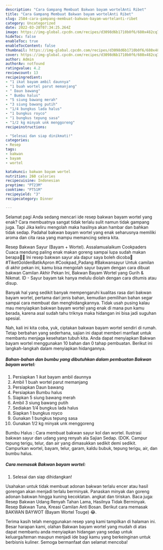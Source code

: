 ```yaml
---
description: "Cara Gampang Membuat Bakwan bayam wortelAnti Ribet"
title: "Cara Gampang Membuat Bakwan bayam wortelAnti Ribet"
slug: 2584-cara-gampang-membuat-bakwan-bayam-wortelanti-ribet
category: Uncategorized
date: 2022-03-28T07:34:25.264Z
image: https://img-global.cpcdn.com/recipes/d3098d6b1710b0f6/680x482cq70/bakwan-bayam-wortel-foto-resep-utama.jpg
hideToc: false
enableToc: true
enableTocContent: false
thumbnail: https://img-global.cpcdn.com/recipes/d3098d6b1710b0f6/680x482cq70/bakwan-bayam-wortel-foto-resep-utama.jpg
cover: https://img-global.cpcdn.com/recipes/d3098d6b1710b0f6/680x482cq70/bakwan-bayam-wortel-foto-resep-utama.jpg
author: Admin
authorAv: notfound
ratingvalue: 4.2
reviewcount: 13
recipeingredient:
- "1 ikat bayam ambil daunnya"
- "1 buah wortel parut memanjang"
- " Daun bawang"
- " Bumbu halus"
- "5 siung bawang merah"
- "3 siung bawang putih"
- "1/4 bungkus lada halus"
- "1 bungkus royco"
- "1 bungkus tepung sasa"
- "1/2 kg minyak unk menggoreng"
recipeinstructions:

- "Selesai dan siap dinikmati!"
categories:
- Resep
tags:
- bakwan
- bayam
- wortel

katakunci: bakwan bayam wortel 
nutrition: 260 calories
recipecuisine: Indonesian
preptime: "PT23M"
cooktime: "PT51M"
recipeyield: "3"
recipecategory: Dinner

---
```



Selamat pagi Anda sedang mencari ide resep bakwan bayam wortel yang enak? Cara membuatnya sangat tidak terlalu sulit namun tidak gampang juga. Tapi Jika keliru mengolah maka hasilnya akan hambar dan bahkan tidak sedap. Padahal bakwan bayam wortel yang enak seharusnya memiliki aroma dan cita rasa yang mampu memancing selera kita.


Resep Bakwan Sayur (Bayam + Wortel). Assalamualaikum Cookpaders Cuaca mendung paling enak makan goreng sampai lupa sudah makan berapa🤭🤫 Ini resep bakwan sayur ala dapur saya boleh dicoba🤗 #TiketGoldenBatikApron #Cookpad_Padang #Bakwansayur Untuk camilan di akhir pekan ini, kamu bisa mengolah sayur bayam dengan cara dibuat bakwan Camilan Akhir Pekan Ini, Bakwan Bayam Wortel yang Gurih &amp; Nikmat. ID - Sayur bayam tak hanya melulu diolah dengan cara ditumis atau disup.

Banyak hal yang sedikit banyak mempengaruhi kualitas rasa dari bakwan bayam wortel, pertama dari jenis bahan, kemudian pemilihan bahan segar sampai cara membuat dan menghidangkannya. Tidak usah pusing kalau mau menyiapkan bakwan bayam wortel yang enak di mana pun kamu berada, karena asal sudah tahu triknya maka hidangan ini bisa jadi suguhan spesial.


Nah, kali ini kita coba, yuk, ciptakan bakwan bayam wortel sendiri di rumah. Tetap berbahan yang sederhana, sajian ini dapat memberi manfaat untuk membantu menjaga kesehatan tubuh kita. Anda dapat menyiapkan Bakwan bayam wortel menggunakan 10 bahan dan 0 tahap pembuatan. Berikut ini langkah-langkah dalam menyiapkan hidangannya.

<!--inarticleads1-->

##### Bahan-bahan dan bumbu yang dibutuhkan dalam pembuatan Bakwan bayam wortel:

1. Persiapkan 1 ikat bayam ambil daunnya
1. Ambil 1 buah wortel parut memanjang
1. Persiapkan  Daun bawang
1. Persiapkan  Bumbu halus
1. Siapkan 5 siung bawang merah
1. Ambil 3 siung bawang putih
1. Sediakan 1/4 bungkus lada halus
1. Siapkan 1 bungkus royco
1. Gunakan 1 bungkus tepung sasa
1. Gunakan 1/2 kg minyak unk menggoreng


Bumbu Halus : Cara membuat bakwan sayur kol dan wortel. Ilustrasi bakwan sayur dan udang yang renyah ala Sajian Sedap. (DOK. Campur tepung terigu, telur, dan air yang dimasukkan sedikit demi sedikit. Campurkan wortel, bayam, telur, garam, kaldu bubuk, tepung terigu, air, dan bumbu halus. 

<!--inarticleads2-->

##### Cara memasak Bakwan bayam wortel:


1. Selesai dan siap dihidangkan!

Usahakan untuk tidak membuat adonan bakwan terlalu encer atau hasil gorengan akan menjadi terlalu berminyak. Panaskan minyak dan goreng adonan bakwan hingga kuning kecoklatan. angkat dan tiriskan. Baca juga: Resep Bakwan Udang Renyah Tahan Lama, Hasilnya Tidak Berminyak. Resep Bakwan Tuna, Kreasi Camilan Anti Bosan. Berikut cara memasak BAKWAN BAYWOT (Bayam Wortel Touge) 😂. 

Terima kasih telah menggunakan resep yang kami tampilkan di halaman ini. Besar harapan kami, olahan Bakwan bayam wortel yang mudah di atas dapat membantu anda menyiapkan hidangan yang sedap untuk keluarga/teman maupun menjadi ide bagi kamu yang berkeinginan untuk berbisnis kuliner. Semoga bermanfaat dan selamat mencoba!
